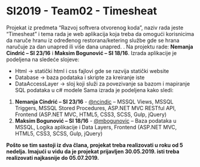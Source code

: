 # SI2019 - Team02 - Timesheat
Projekat iz predmeta “Razvoj softvera otvorenog koda”, naziv rada jeste “Timesheat” i tema rada je web aplikacija koja treba da omogući korisnicima da naruče hranu iz određenog restorana/ketering službe gde se hrana naručuje za dan unapred ili više dana unapred.
. Na projektu rade: **Nemanja Cindrić – SI 23/16** i **Maksim Bogunović – SI 18/16**. Izrada aplikacije je podeljena na sledeće slojeve:
- Html -> statički html i css fajlovi gde se razvija statički website
- Database -> baza podataka i skripte za kreiranje iste
- DataAccessLayer -> sloj koji služi za povezivanje sa bazom i mapiranje SQL podataka u c# modele
Sama izrada je podeljena kako sledi: 
1. **Nemanja Cindrić – SI 23/16** - [@ncindic](https://github.com/ncindric "@ncindric") – MSSQL Views, MSSQL Triggers, MSSQL Stored Procedures, ASP.NET MVC RESTful API, Frontend (ASP.NET MVC, HTML5, CSS3, SCSS, Gulp, jQuery)
2. **Maksim Bogunović – SI 18/16** - [@mbogunovic](https://github.com/mbogunovic "@mbogunovic") – Baza podataka u MSSQL, Logika aplikacije i Data Layers, Frontend (ASP.NET MVC, HTML5, CSS3, SCSS, Gulp, jQuery)

**Pošto se tim sastoji iz dva člana, projekat treba realizovati u roku od 5 nedelja. Imajući u vidu da je projekat prijavljen 30.05.2019. isti treba realizovati najkasnije do 05.07.2019.**

